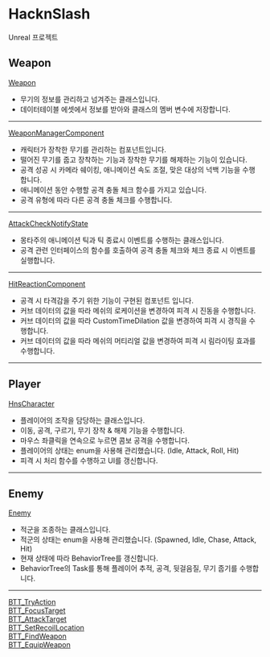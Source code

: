 # HacknSlash
Unreal 프로젝트
## Weapon
[Weapon](https://github.com/hourglass/HacknSlash/blob/main/Source/HacknSlash/Weapon.cpp)  
- 무기의 정보를 관리하고 넘겨주는 클래스입니다.  
- 데이터테이블 에셋에서 정보를 받아와 클래스의 멤버 변수에 저장합니다.  
---
[WeaponManagerComponent](https://github.com/hourglass/HacknSlash/blob/main/Source/HacknSlash/WeaponManagerComponent.cpp)  
- 캐릭터가 장착한 무기를 관리하는 컴포넌트입니다.  
- 떨어진 무기를 줍고 장착하는 기능과 장착한 무기를 해제하는 기능이 있습니다.  
- 공격 성공 시 카메라 쉐이킹, 애니메이션 속도 조절, 맞은 대상의 넉백 기능을 수행합니다.  
- 애니메이션 동안 수행할 공격 충돌 체크 함수를 가지고 있습니다.  
- 공격 유형에 따라 다른 공격 충돌 체크를 수행합니다.  
---
[AttackCheckNotifyState](https://github.com/hourglass/HacknSlash/blob/main/Source/HacknSlash/AttackCheckNotifyState.cpp)  
- 몽타주의 애니메이션 틱과 틱 종료시 이벤트를 수행하는 클래스입니다.  
- 공격 관련 인터페이스의 함수를 호출하여 공격 충돌 체크와 체크 종료 시 이벤트를 실행합니다.  
---
[HitReactionComponent](https://github.com/hourglass/HacknSlash/blob/main/Source/HacknSlash/HitReactionComponent.cpp)  
- 공격 시 타격감을 주기 위한 기능이 구현된 컴포넌트 입니다.  
- 커브 데이터의 값을 따라 메쉬의 로케이션을 변경하여 피격 시 진동을 수행합니다.  
- 커브 데이터의 값을 따라 CustomTimeDilation 값을 변경하여 피격 시 경직을 수행합니다.  
- 커브 데이터의 값을 따라 메쉬의 머티리얼 값을 변경하여 피격 시 림라이팅 효과를 수행합니다.  
---
## Player
[HnsCharacter](https://github.com/hourglass/HacknSlash/blob/main/Source/HacknSlash/HnsCharacter.cpp)  
- 플레이어의 조작을 담당하는 클래스입니다.  
- 이동, 공격, 구르기, 무기 장착 & 해제 기능을 수행합니다.
- 마우스 좌클릭을 연속으로 누르면 콤보 공격을 수행합니다.  
- 플레이어의 상태는 enum을 사용해 관리했습니다. (Idle, Attack, Roll, Hit)  
- 피격 시 처리 함수를 수행하고 UI를 갱신합니다.  
---
## Enemy
[Enemy](https://github.com/hourglass/HacknSlash/blob/main/Source/HacknSlash/Enemy.cpp)  
- 적군을 조종하는 클래스입니다.  
- 적군의 상태는 enum을 사용해 관리했습니다. (Spawned, Idle, Chase, Attack, Hit)  
- 현재 상태에 따라 BehaviorTree를 갱신합니다.  
- BehaviorTree의 Task를 통해 플레이어 추적, 공격, 뒷걸음질, 무기 줍기를 수행합니다.  
---
[BTT_TryAction](https://github.com/hourglass/HacknSlash/blob/main/Source/HacknSlash/BTT_TryAction.cpp)  
[BTT_FocusTarget](https://github.com/hourglass/HacknSlash/blob/main/Source/HacknSlash/BTT_FocusTarget.cpp)  
[BTT_AttackTarget](https://github.com/hourglass/HacknSlash/blob/main/Source/HacknSlash/BTT_AttackTarget.cpp)  
[BTT_SetRecoilLocation](https://github.com/hourglass/HacknSlash/blob/main/Source/HacknSlash/BTT_SetRecoilLocation.cpp)  
[BTT_FindWeapon](https://github.com/hourglass/HacknSlash/blob/main/Source/HacknSlash/BTT_FindWeapon.cpp)  
[BTT_EquipWeapon](https://github.com/hourglass/HacknSlash/blob/main/Source/HacknSlash/BTT_EquipWeapon.cpp)  
